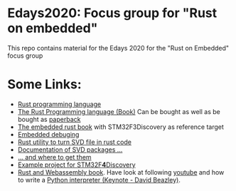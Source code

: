 # Edays2020: Focus group for "Rust on embedded"
This repo contains material for the Edays 2020 for the "Rust on Embedded" focus group

# Some Links:
* [Rust programming language](https://www.rust-lang.org/)
* [The Rust Programming language (Book)](https://doc.rust-lang.org/book/) Can be bought as well as be bought as [paperback](https://nostarch.com/Rust2018) 
* [The embedded rust book](https://rust-embedded.github.io/book/) with STM32F3Discovery as reference target
* [Embedded debuging](https://rust-embedded.github.io/debugonomicon/)
* [Rust utility to turn SVD file in rust code](https://docs.rs/svd2rust)
* [Documentation of SVD packages ...](http://www.keil.com/pack/doc/CMSIS/SVD/html/index.html)
* [... and where to get them](https://www.keil.com/dd2/pack/)
* [Example project for STM32F**4**Discovery](https://gitlab.com/paulvt/stm32f4disc-demo)
* [Rust and Webassembly book](https://rustwasm.github.io/docs/book/). Have look at following [youtube](https://www.youtube.com/watch?v=CMB6AlE1QuI) and how to write a [Python interpreter (Keynote - David Beazley)](https://www.youtube.com/watch?v=VUT386_GKI8&feature=youtu.be).
